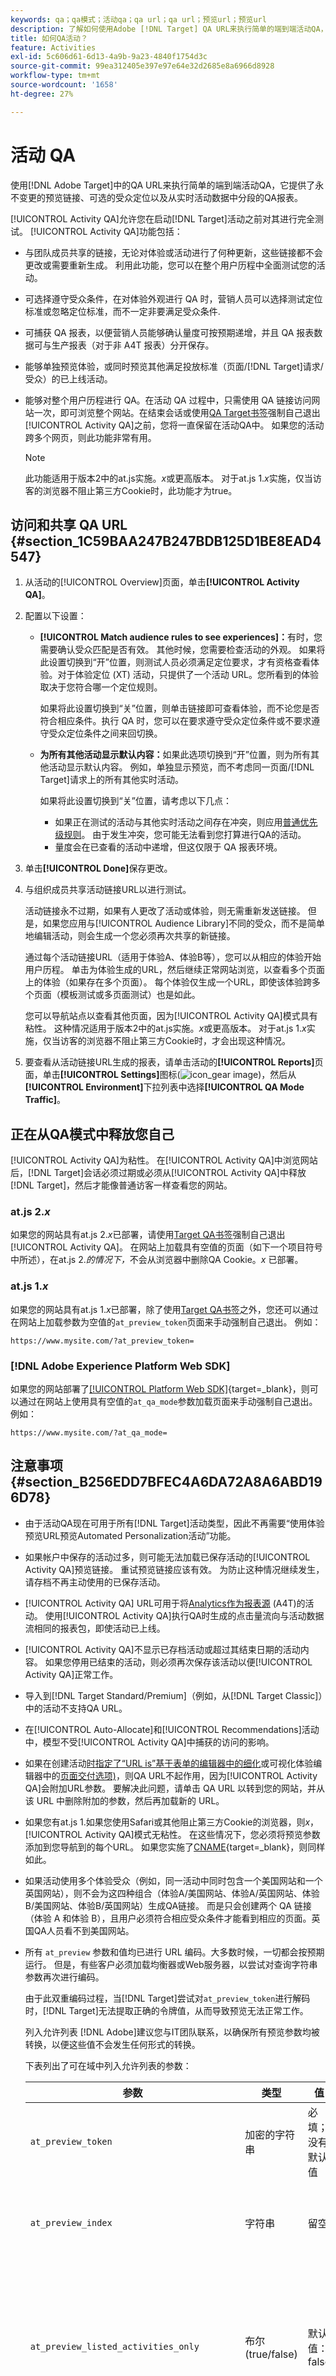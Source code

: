 ```yaml
---
keywords: qa；qa模式；活动qa；qa url；qa url；预览url；预览url
description: 了解如何使用Adobe [!DNL Target] QA URL来执行简单的端到端活动QA，它提供了永不变更的预览链接、可选的受众定位以及从实时活动数据中分段的QA报表。
title: 如何QA活动？
feature: Activities
exl-id: 5c606d61-6d13-4a9b-9a23-4840f1754d3c
source-git-commit: 99ea312405e397e97e64e32d2685e8a6966d8928
workflow-type: tm+mt
source-wordcount: '1658'
ht-degree: 27%

---
```


# 活动 QA

使用[!DNL Adobe Target]中的QA URL来执行简单的端到端活动QA，它提供了永不变更的预览链接、可选的受众定位以及从实时活动数据中分段的QA报表。

[!UICONTROL Activity QA]允许您在启动[!DNL Target]活动之前对其进行完全测试。 [!UICONTROL Activity QA]功能包括：

* 与团队成员共享的链接，无论对体验或活动进行了何种更新，这些链接都不会更改或需要重新生成。 利用此功能，您可以在整个用户历程中全面测试您的活动。
* 可选择遵守受众条件，在对体验外观进行 QA 时，营销人员可以选择测试定位标准或忽略定位标准，而不一定非要满足受众条件.
* 可捕获 QA 报表，以便营销人员能够确认量度可按预期递增，并且 QA 报表数据可与生产报表（对于非 A4T 报表）分开保存。
* 能够单独预览体验，或同时预览其他满足投放标准（页面/[!DNL Target]请求/受众）的已上线活动。
* 能够对整个用户历程进行 QA。在活动 QA 过程中，只需使用 QA 链接访问网站一次，即可浏览整个网站。在结束会话或使用[QA Target书签](/help/main/c-activities/c-activity-qa/activity-qa-bookmark.md#concept_A8A3551A4B5342079AFEED5ECF93E879)强制自己退出[!UICONTROL Activity QA]之前，您将一直保留在活动QA中。 如果您的活动跨多个网页，则此功能非常有用。

  >[!NOTE]
  >
  >此功能适用于版本2中的at.js实施。*x*&#x200B;或更高版本。 对于at.js 1.*x*&#x200B;实施，仅当访客的浏览器不阻止第三方Cookie时，此功能才为true。

## 访问和共享 QA URL {#section_1C59BAA247B247BDB125D1BE8EAD4547}

1. 从活动的[!UICONTROL Overview]页面，单击&#x200B;**[!UICONTROL Activity QA]**。

1. 配置以下设置：

   * **[!UICONTROL Match audience rules to see experiences]：**&#x200B;有时，您需要确认受众匹配是否有效。 其他时候，您需要检查活动的外观。 如果将此设置切换到“开”位置，则测试人员必须满足定位要求，才有资格查看体验。对于体验定位 (XT) 活动，只提供了一个活动 URL。您所看到的体验取决于您符合哪一个定位规则。

     如果将此设置切换到“关”位置，则单击链接即可查看体验，而不论您是否符合相应条件。执行 QA 时，您可以在要求遵守受众定位条件或不要求遵守受众定位条件之间来回切换。

   * **为所有其他活动显示默认内容：**&#x200B;如果此选项切换到“开”位置，则为所有其他活动显示默认内容。 例如，单独显示预览，而不考虑同一页面/[!DNL Target]请求上的所有其他实时活动。

     如果将此设置切换到“关”位置，请考虑以下几点：

      * 如果正在测试的活动与其他实时活动之间存在冲突，则应用[普通优先级规则](/help/main/c-activities/priority.md#concept_1780C11FEA57440499F0047DD6900E0F)。 由于发生冲突，您可能无法看到您打算进行QA的活动。
      * 量度会在已查看的活动中递增，但这仅限于 QA 报表环境。

1. 单击&#x200B;**[!UICONTROL Done]**&#x200B;保存更改。
1. 与组织成员共享活动链接URL以进行测试。

   活动链接永不过期，如果有人更改了活动或体验，则无需重新发送链接。 但是，如果您应用与[!UICONTROL Audience Library]不同的受众，而不是简单地编辑活动，则会生成一个您必须再次共享的新链接。

   通过每个活动链接URL（适用于体验A、体验B等），您可以从相应的体验开始用户历程。 单击为体验生成的URL，然后继续正常网站浏览，以查看多个页面上的体验（如果存在多个页面）。 每个体验仅生成一个URL，即使该体验跨多个页面（模板测试或多页面测试）也是如此。

   您可以导航站点以查看其他页面，因为[!UICONTROL Activity QA]模式具有粘性。 这种情况适用于版本2中的at.js实施。*x*&#x200B;或更高版本。 对于at.js 1.*x*&#x200B;实施，仅当访客的浏览器不阻止第三方Cookie时，才会出现这种情况。

1. 要查看从活动链接URL生成的报表，请单击活动的&#x200B;**[!UICONTROL Reports]**&#x200B;页面，单击&#x200B;**[!UICONTROL Settings]**&#x200B;图标(![icon_gear image](assets/icon_gear.png))，然后从&#x200B;**[!UICONTROL Environment]**&#x200B;下拉列表中选择&#x200B;**[!UICONTROL QA Mode Traffic]**。

## 正在从QA模式中释放您自己

[!UICONTROL Activity QA]为粘性。 在[!UICONTROL Activity QA]中浏览网站后，[!DNL Target]会话必须过期或必须从[!UICONTROL Activity QA]中释放[!DNL Target]，然后才能像普通访客一样查看您的网站。

### at.js 2.*x*

如果您的网站具有at.js 2.*x*&#x200B;已部署，请使用[Target QA书签](/help/main/c-activities/c-activity-qa/activity-qa-bookmark.md#concept_A8A3551A4B5342079AFEED5ECF93E879)强制自己退出[!UICONTROL Activity QA]。 在网站上加载具有空值的页面（如下一个项目符号中所述），在at.js 2.*的情况下，*&#x200B;不会从浏览器中删除QA Cookie。*x* 已部署。

### at.js 1.*x*

如果您的网站具有at.js 1.*x*&#x200B;已部署，除了使用[Target QA书签](/help/main/c-activities/c-activity-qa/activity-qa-bookmark.md#concept_A8A3551A4B5342079AFEED5ECF93E879)之外，您还可以通过在网站上加载参数为空值的`at_preview_token`页面来手动强制自己退出。 例如：

`https://www.mysite.com/?at_preview_token=`

### [!DNL Adobe Experience Platform Web SDK]

如果您的网站部署了[[!UICONTROL Platform Web SDK]](https://experienceleague.adobe.com/docs/target-dev/developer/client-side/aep-web-sdk.html){target=_blank}，则可以通过在网站上使用具有空值的`at_qa_mode`参数加载页面来手动强制自己退出。 例如：

`https://www.mysite.com/?at_qa_mode=`

## 注意事项 {#section_B256EDD7BFEC4A6DA72A8A6ABD196D78}

* 由于活动QA现在可用于所有[!DNL Target]活动类型，因此不再需要“使用体验预览URL预览Automated Personalization活动”功能。
* 如果帐户中保存的活动过多，则可能无法加载已保存活动的[!UICONTROL Activity QA]预览链接。 重试预览链接应该有效。 为防止这种情况继续发生，请存档不再主动使用的已保存活动。
* [!UICONTROL Activity QA] URL可用于将[Analytics作为报表源](/help/main/c-integrating-target-with-mac/a4t/a4t.md) (A4T)的活动。 使用[!UICONTROL Activity QA]执行QA时生成的点击量流向与活动数据流相同的报表包，即使活动已上线。
* [!UICONTROL Activity QA]不显示已存档活动或超过其结束日期的活动内容。 如果您停用已结束的活动，则必须再次保存该活动以便[!UICONTROL Activity QA]正常工作。
* 导入到[!DNL Target Standard/Premium]（例如，从[!DNL Target Classic]）中的活动不支持QA URL。
* 在[!UICONTROL Auto-Allocate]和[!UICONTROL Recommendations]活动中，模型不受[!UICONTROL Activity QA]中捕获的访问的影响。
* 如果在创建活动[时指定了“URL is”基于表单的编辑器中的细化](/help/main/c-experiences/form-experience-composer.md#task_FAC842A6535045B68B4C1AD3E657E56E)或可视化体验编辑器中的[页面交付选项)](/help/main/c-experiences/c-visual-experience-composer/viztarget-options.md#reference_3BD1BEEAFA584A749ED2D08F14732E81)，则QA URL不起作用，因为[!UICONTROL Activity QA]会附加URL参数。 要解决此问题，请单击 QA URL 以转到您的网站，并从该 URL 中删除附加的参数，然后再加载新的 URL。
* 如果您有at.js 1.如果您使用Safari或其他阻止第三方Cookie的浏览器，则&#x200B;*x*，[!UICONTROL Activity QA]模式无粘性。 在这些情况下，您必须将预览参数添加到您导航到的每个URL。 如果您实施了[CNAME](https://experienceleague.adobe.com/docs/target-dev/developer/implementation/implement-cname-support-in-target.html){target=_blank}，则同样如此。
* 如果活动使用多个体验受众（例如，同一活动中同时包含一个美国网站和一个英国网站），则不会为这四种组合（体验A/美国网站、体验A/英国网站、体验B/美国网站、体验B/英国网站）生成QA链接。 而是只会创建两个 QA 链接（体验 A 和体验 B），且用户必须符合相应受众条件才能看到相应的页面。英国QA人员看不到美国网站。
* 所有 `at_preview` 参数和值均已进行 URL 编码。大多数时候，一切都会按预期运行。 但是，有些客户必须加载均衡器或Web服务器，以尝试对查询字符串参数再次进行编码。

  由于此双重编码过程，当[!DNL Target]尝试对`at_preview_token`进行解码时，[!DNL Target]无法提取正确的令牌值，从而导致预览无法正常工作。

  列入允许列表 [!DNL Adobe]建议您与IT团队联系，以确保所有预览参数均被转换，以便这些值不会发生任何形式的转换。

  下表列出了可在域中列入允许列表的参数：

  | 参数 | 类型 | 值 | 描述 |
  |--- |--- |--- |--- |
  | `at_preview_token` | 加密的字符串 | 必填；没有默认值 | 加密实体，其中包含可以在QA模式下执行的营销活动ID列表。 |
  | `at_preview_index` | 字符串 | 留空 | 参数格式为`<campaignIndex>`或`<campaignIndex>_< experienceIndex>`<br>两个索引均以1开头。 |
  | `at_preview_listed_activities_only` | 布尔 (true/false) | 默认值：false | 如果为“true”，则会处理 `at_preview_index` 参数中指定的所有营销活动。<br>如果为“false”，则会处理页面中的所有营销活动，即使未在预览令牌中指定这些营销活动也是如此。 |
  | `at_preview_evaluate_as_true_audience_ids` | 字符串 | 留空 | 应始终（在定位和报告级别）在[!DNL Target]请求的范围内评估为“true”的segmentId-s的下划线分隔(“_”)列表。 |
  | `_AT_Debug` | 字符串 | 窗口或控制台 | 控制台日志记录或新窗口。 |
  | `adobe_mc_ref` |  |  | 可将默认页面的引荐 URL 传递到新页面。如果使用了 `AppMeasurement.js` 版本 2.1（或更高版本），则 [!DNL Adobe Analytics] 会将此参数值用作新页面上的引荐 URL。 |
  | `adobe_mc_sdid` |  |  | 将[!DNL Supplemental Data Id] (SDID)和[!DNL Experience Cloud Org Id]从默认页面传递到新页面。 传递这些ID可允许[!UICONTROL Analytics for Target] (A4T)将默认页面上的[!DNL Target]请求与新页面上的[!DNL Analytics]请求“拼合”在一起。 |

* [!UICONTROL Target QA Mode] UI仅显示多页面活动中体验的第一个URL。 假设您要创建一个历程测试，并从URL1移动到URL2。 但是，如果要单独转到 URL2，请复制针对 URL1 提供的所有 URL 参数，并在放置“?”后将其应用于 URL2，正如 URL1 中所看到的一样。
* 如果帐户中保存的活动过多，则可能无法加载已保存活动的活动 QA 预览链接。重试这些预览链接。存档已保存但不再主动使用的活动，以防继续发生此问题。

## Target JavaScript库[!UICONTROL QA Mode]兼容性 {#compatibility}

[!DNL Target]支持以下JavaScript库：

* [at.js 1.x](https://experienceleague.adobe.com/docs/target-dev/developer/client-side/at-js-implementation/at-js/how-atjs-works.html)
* [at.js 2.x](https://experienceleague.adobe.com/docs/target-dev/developer/client-side/at-js-implementation/at-js/how-atjs-works.html)
* [Adobe Experience Platform Web SDK](https://experienceleague.adobe.com/docs/target-dev/developer/client-side/aep-web-sdk.html)

下表列出了各种活动类型，并指示每个库是否支持[!UICONTROL Activity QA]模式：

| 活动类型 | at.js 1.x | at.js 2.x | Platform Web SDK |
| --- | --- | --- | --- |
| [!UICONTROL A/B Test] | 是 | 是 | 是 |
| [!UICONTROL Auto-Allocate] | 是 | 是 | 是 |
| [!UICONTROL Auto-Target] | 是 | 是 | 是 |
| [!UICONTROL Automated Personalization] (AP) | 是 | 是 | 是 |
| [!UICONTROL Experience Targeting] (XT) | 是 | 是 | 是 |
| [!UICONTROL Multivariate Test] (MVT) | 是 | 是 | 是 |
| [!UICONTROL Recommendations] | 是 | 是 | 是 |